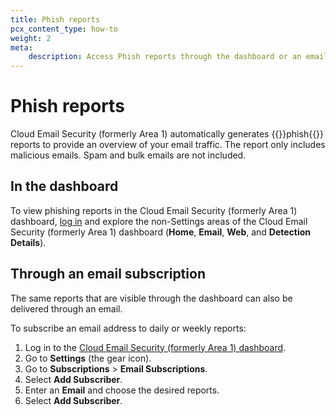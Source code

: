 ```yaml
---
title: Phish reports
pcx_content_type: how-to
weight: 2
meta:
    description: Access Phish reports through the dashboard or an email digest.
---
```


# Phish reports

Cloud Email Security (formerly Area 1) automatically generates {{<glossary-tooltip term_id="phishing">}}phish{{</glossary-tooltip>}} reports to provide an overview of your email traffic. The report only includes malicious emails. Spam and bulk emails are not included.

## In the dashboard

To view phishing reports in the Cloud Email Security (formerly Area 1) dashboard, [log in](https://horizon.area1security.com/) and explore the non-Settings areas of the Cloud Email Security (formerly Area 1) dashboard (**Home**, **Email**, **Web**, and **Detection Details**).

## Through an email subscription

The same reports that are visible through the dashboard can also be delivered through an email.

To subscribe an email address to daily or weekly reports:

1. Log in to the [Cloud Email Security (formerly Area 1) dashboard](https://horizon.area1security.com/).
2. Go to **Settings** (the gear icon).
3. Go to **Subscriptions** > **Email Subscriptions**.
4. Select **Add Subscriber**.
5. Enter an **Email** and choose the desired reports.
6. Select **Add Subscriber**.